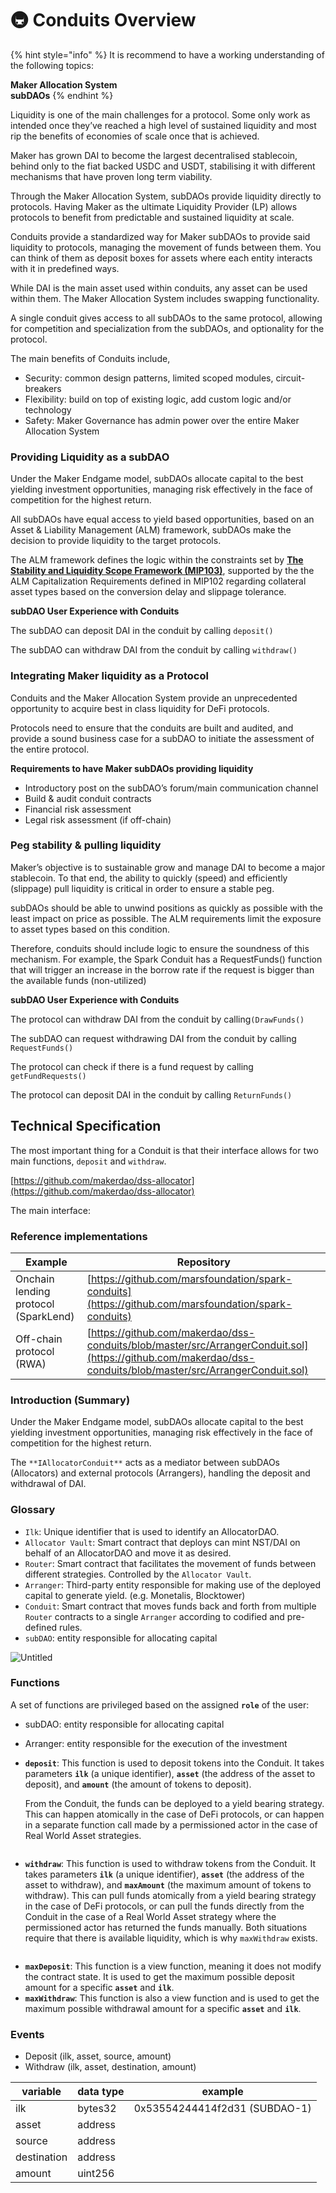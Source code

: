 # 🚇 Conduits Overview

{% hint style="info" %}
It is recommend to have a working understanding of the following topics:

**Maker Allocation System**\
**subDAOs**
{% endhint %}

Liquidity is one of the main challenges for a protocol. Some only work as intended once they’ve reached a high level of sustained liquidity and most rip the benefits of economies of scale once that is achieved.

Maker has grown DAI to become the largest decentralised stablecoin, behind only to the fiat backed USDC and USDT, stabilising it with different mechanisms that have proven long term viability.

Through the Maker Allocation System, subDAOs provide liquidity directly to protocols. Having Maker as the ultimate Liquidity Provider (LP) allows protocols to benefit from predictable and sustained liquidity at scale.

Conduits provide a standardized way for Maker subDAOs to provide said liquidity to protocols, managing the movement of funds between them. You can think of them as deposit boxes for assets where each entity interacts with it in predefined ways.

While DAI is the main asset used within conduits, any asset can be used within them. The Maker Allocation System includes swapping functionality.

A single conduit gives access to all subDAOs to the same protocol, allowing for competition and specialization from the subDAOs, and optionality for the protocol.

The main benefits of Conduits include,

* Security: common design patterns, limited scoped modules, circuit-breakers
* Flexibility: build on top of existing logic, add custom logic and/or technology
* Safety: Maker Governance has admin power over the entire Maker Allocation System

### **Providing Liquidity as a subDAO**

Under the Maker Endgame model, subDAOs allocate capital to the best yielding investment opportunities, managing risk effectively in the face of competition for the highest return.

All subDAOs have equal access to yield based opportunities, based on an Asset & Liability Management (ALM) framework, subDAOs make the decision to provide liquidity to the target protocols.

The ALM framework defines the logic within the constraints set by [**The Stability and Liquidity Scope Framework (MIP103)**](https://forum.makerdao.com/t/mip103-the-stability-and-liquidity-scope-framework/19675), supported by the the ALM Capitalization Requirements defined in MIP102 regarding collateral asset types based on the conversion delay and slippage tolerance.

**subDAO User Experience with Conduits**

The subDAO can deposit DAI in the conduit by calling `deposit()`

The subDAO can withdraw DAI from the conduit by calling `withdraw()`

### **Integrating Maker liquidity as a Protocol**

Conduits and the Maker Allocation System provide an unprecedented opportunity to acquire best in class liquidity for DeFi protocols.

Protocols need to ensure that the conduits are built and audited, and provide a sound business case for a subDAO to initiate the assessment of the entire protocol.

**Requirements to have Maker subDAOs providing liquidity**

* Introductory post on the subDAO’s forum/main communication channel
* Build & audit conduit contracts
* Financial risk assessment
* Legal risk assessment (if off-chain)

### **Peg stability & pulling liquidity**

Maker’s objective is to sustainable grow and manage DAI to become a major stablecoin. To that end, the ability to quickly (speed) and efficiently (slippage) pull liquidity is critical in order to ensure a stable peg.

subDAOs should be able to unwind positions as quickly as possible with the least impact on price as possible. The ALM requirements limit the exposure to asset types based on this condition.

Therefore, conduits should include logic to ensure the soundness of this mechanism. For example, the Spark Conduit has a RequestFunds() function that will trigger an increase in the borrow rate if the request is bigger than the available funds (non-utilized)

**subDAO User Experience with Conduits**

The protocol can withdraw DAI from the conduit by calling`(DrawFunds()`

The subDAO can request withdrawing DAI from the conduit by calling `RequestFunds()`

The protocol can check if there is a fund request by calling `getFundRequests()`

The protocol can deposit DAI in the conduit by calling `ReturnFunds()`

## Technical Specification

The most important thing for a Conduit is that their interface allows for two main functions, `deposit` and `withdraw`.

[https://github.com/makerdao/dss-allocator](https://github.com/makerdao/dss-allocator)

The main interface:

### Reference implementations

| Example                              | Repository                                                                                                                                                   |
| ------------------------------------ | ------------------------------------------------------------------------------------------------------------------------------------------------------------ |
| Onchain lending protocol (SparkLend) | [https://github.com/marsfoundation/spark-conduits](https://github.com/marsfoundation/spark-conduits)                                                         |
| Off-chain protocol (RWA)             | [https://github.com/makerdao/dss-conduits/blob/master/src/ArrangerConduit.sol](https://github.com/makerdao/dss-conduits/blob/master/src/ArrangerConduit.sol) |

### Introduction (Summary)

Under the Maker Endgame model, subDAOs allocate capital to the best yielding investment opportunities, managing risk effectively in the face of competition for the highest return.

The `**IAllocatorConduit**` acts as a mediator between subDAOs (Allocators) and external protocols (Arrangers), handling the deposit and withdrawal of DAI.

### Glossary

* `Ilk`: Unique identifier that is used to identify an AllocatorDAO.
* `Allocator Vault`: Smart contract that deploys can mint NST/DAI on behalf of an AllocatorDAO and move it as desired.
* `Router`: Smart contract that facilitates the movement of funds between different strategies. Controlled by the `Allocator Vault`.
* `Arranger`: Third-party entity responsible for making use of the deployed capital to generate yield. (e.g. Monetalis, Blocktower)
* `Conduit`: Smart contract that moves funds back and forth from multiple `Router` contracts to a single `Arranger` according to codified and pre-defined rules.
* `subDAO`: entity responsible for allocating capital

![Untitled](../.gitbook/assets/1.png)

### Functions

A set of functions are privileged based on the assigned **`role`** of the user:

* subDAO: entity responsible for allocating capital
* Arranger: entity responsible for the execution of the investment
*   **`deposit`**: This function is used to deposit tokens into the Conduit. It takes parameters **`ilk`** (a unique identifier), **`asset`** (the address of the asset to deposit), and **`amount`** (the amount of tokens to deposit).

    From the Conduit, the funds can be deployed to a yield bearing strategy. This can happen atomically in the case of DeFi protocols, or can happen in a separate function call made by a permissioned actor in the case of Real World Asset strategies.

<figure><img src="../.gitbook/assets/2.png" alt=""><figcaption></figcaption></figure>

* **`withdraw`**: This function is used to withdraw tokens from the Conduit. It takes parameters **`ilk`** (a unique identifier), **`asset`** (the address of the asset to withdraw), and **`maxAmount`** (the maximum amount of tokens to withdraw). This can pull funds atomically from a yield bearing strategy in the case of DeFi protocols, or can pull the funds directly from the Conduit in the case of a Real World Asset strategy where the permissioned actor has returned the funds manually. Both situations require that there is available liquidity, which is why `maxWithdraw` exists.

<figure><img src="../.gitbook/assets/3.png" alt=""><figcaption></figcaption></figure>

* **`maxDeposit`**: This function is a view function, meaning it does not modify the contract state. It is used to get the maximum possible deposit amount for a specific **`asset`** and **`ilk`**.
* **`maxWithdraw`**: This function is also a view function and is used to get the maximum possible withdrawal amount for a specific **`asset`** and **`ilk`**.

### Events

* Deposit (ilk, asset, source, amount)
* Withdraw (ilk, asset, destination, amount)

| variable    | data type | example                       |
| ----------- | --------- | ----------------------------- |
| ilk         | bytes32   | 0x53554244414f2d31 (SUBDAO-1) |
| asset       | address   |                               |
| source      | address   |                               |
| destination | address   |                               |
| amount      | uint256   |                               |
